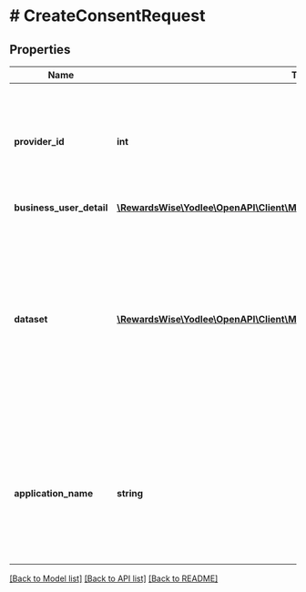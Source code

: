 # # CreateConsentRequest

## Properties

Name | Type | Description | Notes
------------ | ------------- | ------------- | -------------
**provider_id** | **int** | Unique identifier for the provider site.(e.g., financial institution sites, biller sites, lender sites, etc.).&lt;br&gt;&lt;br&gt;&lt;b&gt;Endpoints&lt;/b&gt;:&lt;ul&gt;&lt;li&gt;POST Consent&lt;/li&gt;&lt;/ul&gt; | [optional]
**business_user_detail** | [**\RewardsWise\Yodlee\OpenAPI\Client\Model\BusinessUserDetailForCreateConsent**](BusinessUserDetailForCreateConsent.md) |  | [optional]
**dataset** | [**\RewardsWise\Yodlee\OpenAPI\Client\Model\ProvidersDataset[]**](ProvidersDataset.md) | The name of the dataset attribute supported by the provider.If no dataset value is provided, the datasets that are configured for the customer will be considered.The configured dataset can be overridden by providing the dataset as an input.&lt;br&gt;&lt;br&gt;&lt;b&gt;Endpoints&lt;/b&gt;:&lt;ul&gt;&lt;li&gt;POST Consent&lt;/li&gt;&lt;/ul&gt; | [optional]
**application_name** | **string** | The name of the application.If no applicationName is provided in the input, the default applicationName will be considered&lt;br&gt;&lt;br&gt;&lt;b&gt;Endpoints&lt;/b&gt;:&lt;ul&gt;&lt;li&gt;POST Consent&lt;/li&gt;&lt;/ul&gt; | [optional]

[[Back to Model list]](../../README.md#models) [[Back to API list]](../../README.md#endpoints) [[Back to README]](../../README.md)
